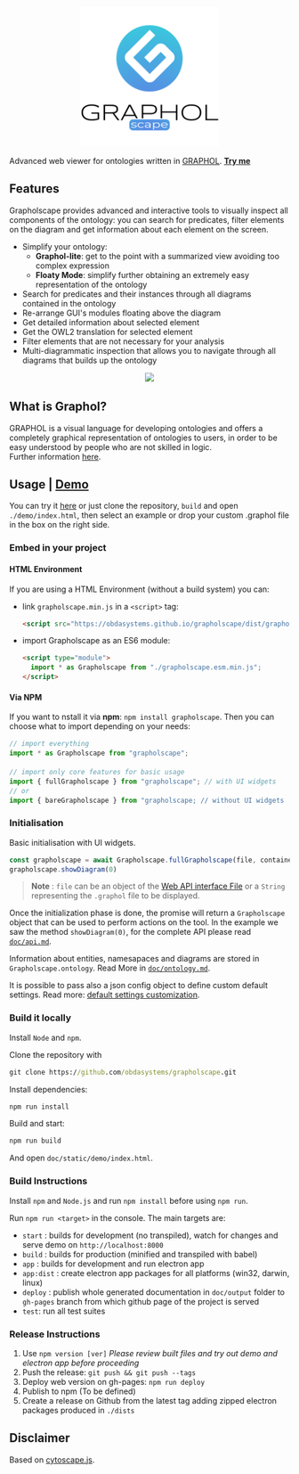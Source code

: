<p style="margin:auto; max-width:250px" align="center">
  <img width="250px" src="https://github.com/obdasystems/grapholscape/raw/develop/app/assets/logo.png">
</p>

Advanced web viewer for ontologies written in [GRAPHOL](http://www.obdasystems.com/it/node/107). [**Try me**](https://obdasystems.github.io/grapholscape/)

## Features
Grapholscape provides advanced and interactive tools to visually inspect all components of the ontology: you can search for predicates, filter elements on the diagram and get information about each element on the screen.

* Simplify your ontology:
  * **Graphol-lite**: get to the point with a summarized view avoiding too complex expression
  * **Floaty Mode**: simplify further obtaining an extremely easy representation of the ontology
* Search for predicates and their instances through all diagrams contained in the ontology
* Re-arrange GUI's modules floating above the diagram
* Get detailed information about selected element
* Get the OWL2 translation for selected element
* Filter elements that are not necessary for your analysis
* Multi-diagrammatic inspection that allows you to navigate through all diagrams that builds up the ontology

<p align="center">
  <img src="https://github.com/obdasystems/grapholscape/raw/master/resources/demo.gif" />
</p>

## What is Graphol?
GRAPHOL is a visual language for developing ontologies and offers a completely graphical representation of ontologies to users, in order to be easy understood by people who are not skilled in logic.\
Further information [here](https://www.obdasystems.com/it/node/107).

## Usage | [Demo](https://obdasystems.github.io/grapholscape/)
You can try it [here](https://obdasystems.github.io/grapholscape/) or just clone the repository, `build` and open `./demo/index.html`, then select an example or drop your custom .graphol file in the box on the right side.

### Embed in your project

#### HTML Environment
If you are using a HTML Environment (without a build system) you can:

- link `grapholscape.min.js` in a `<script>` tag:

  ```html
  <script src="https://obdasystems.github.io/grapholscape/dist/grapholscape.min.js" type="text/javascript" ></script>
  ```

- import Grapholscape as an ES6 module:

  ```html
  <script type="module">
    import * as Grapholscape from "./grapholscape.esm.min.js";
  </script>
  ```

#### Via NPM
If you want to nstall it via **npm**: `npm install grapholscape`.
Then you can choose what to import depending on your needs:
```js
// import everything
import * as Grapholscape from "grapholscape";

// import only core features for basic usage
import { fullGrapholscape } from "grapholscape"; // with UI widgets
// or
import { bareGrapholscape } from "grapholscape; // without UI widgets
```

### Initialisation
Basic initialisation with UI widgets.
```js
const grapholscape = await Grapholscape.fullGrapholscape(file, container)
grapholscape.showDiagram(0)
```
> **Note** : `file` can be an object of the [Web API interface File](https://developer.mozilla.org/en-US/docs/Web/API/File) or a `String` representing the `.graphol` file to be displayed.

Once the initialization phase is done, the promise will return a `Grapholscape` object that can be used to perform actions on the tool.
In the example we saw the method `showDiagram(0)`, for the complete API please read [`doc/api.md`](doc/api.md).

Information about entities, namesapaces and diagrams are stored in `Grapholscape.ontology`. Read More in [`doc/ontology.md`](doc/ontology.md).

It is possible to pass also a json config object to define custom default settings. Read more: [default settings customization](https://github.com/obdasystems/grapholscape/wiki/Settings#default-settings-customization).

### Build it locally
Install `Node` and `npm`.

Clone the repository with
```cmd
git clone https://github.com/obdasystems/grapholscape.git
```

Install dependencies:
```cmd
npm run install
```

Build and start:
```cmd
npm run build
```
And open `doc/static/demo/index.html`.

### Build Instructions
Install `npm` and `Node.js` and run `npm install` before using `npm run`.

Run `npm run <target>` in the console. The main targets are:

- `start` : builds for development (no transpiled), watch for changes and serve demo on `http://localhost:8000`
- `build` : builds for production (minified and transpiled with babel)
- `app` : builds for development and run electron app
- `app:dist` : create electron app packages for all platforms (win32, darwin, linux)
- `deploy` : publish whole generated documentation in `doc/output` folder to `gh-pages` branch from which github page of the project is served
- `test`: run all test suites

### Release Instructions
1. Use `npm version [ver]`
    *Please review built files and try out demo and electron app before proceeding*
2. Push the release: `git push && git push --tags`
3. Deploy web version on gh-pages: `npm run deploy`
4. Publish to npm (To be defined)
5. Create a release on Github from the latest tag adding zipped electron packages produced in `./dists`

## Disclaimer
Based on [cytoscape.js](http://js.cytoscape.org).
